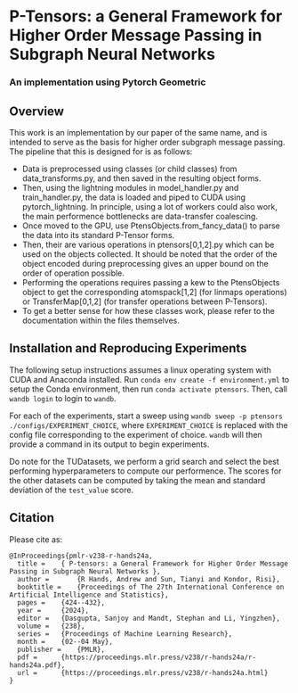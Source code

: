 # P-Tensors: a General Framework for Higher Order Message Passing in Subgraph Neural Networks
### An implementation using Pytorch Geometric

## Overview
This work is an implementation by our paper of the same name, and is intended to serve as the basis for higher order subgraph message passing.
The pipeline that this is designed for is as follows:
- Data is preprocessed using classes (or child classes) from data_transforms.py, and then saved in the resulting object forms.
- Then, using the lightning modules in model_handler.py and train_handler.py, the data is loaded and piped to CUDA using pytorch_lightning. In principle, using a lot of workers could also work, the main performence bottlenecks are data-transfer coalescing.
- Once moved to the GPU, use PtensObjects.from_fancy_data() to parse the data into its standard P-Tensor forms.
- Then, their are various operations in ptensors[0,1,2].py which can be used on the objects collected. It should be noted that the order of the object encoded during preprocessing gives an upper bound on the order of operation possible.
- Performing the operations requires passing a kew to the PtensObjects object to get the corresponding atomspack[1,2] (for linmaps operations) or TransferMap[0,1,2] (for transfer operations between P-Tensors).
- To get a better sense for how these classes work, please refer to the documentation within the files themselves.


## Installation and Reproducing Experiments
The following setup instructions assumes a linux operating system with CUDA and Anaconda installed.
Run `conda env create -f environment.yml` to setup the Conda environment, then run `conda activate ptensors`.
Then, call `wandb login` to login to `wandb`.

For each of the experiments, start a sweep using `wandb sweep -p ptensors ./configs/EXPERIMENT_CHOICE`, where `EXPERIMENT_CHOICE` is replaced with the config file corresponding to the experiment of choice.
`wandb` will then provide a command in its output to begin experiments.

Do note for the TUDatasets, we perform a grid search and select the best performing hyperparameters to compute our performence. The scores for the other datasets can be computed by taking the mean and standard deviation of the `test_value` score.

## Citation
Please cite as:
```
@InProceedings{pmlr-v238-r-hands24a,
  title = 	 { P-tensors: a General Framework for Higher Order Message Passing in Subgraph Neural Networks },
  author =       {R Hands, Andrew and Sun, Tianyi and Kondor, Risi},
  booktitle = 	 {Proceedings of The 27th International Conference on Artificial Intelligence and Statistics},
  pages = 	 {424--432},
  year = 	 {2024},
  editor = 	 {Dasgupta, Sanjoy and Mandt, Stephan and Li, Yingzhen},
  volume = 	 {238},
  series = 	 {Proceedings of Machine Learning Research},
  month = 	 {02--04 May},
  publisher =    {PMLR},
  pdf = 	 {https://proceedings.mlr.press/v238/r-hands24a/r-hands24a.pdf},
  url = 	 {https://proceedings.mlr.press/v238/r-hands24a.html}
}
```
